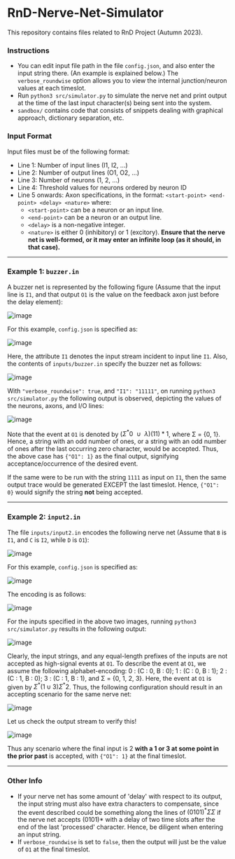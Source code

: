 # RnD-Nerve-Net-Simulator
This repository contains files related to RnD Project (Autumn 2023).

### Instructions
- You can edit input file path in the file ```config.json```, and also enter the input string there. (An example is explained below.) The ```verbose_roundwise``` option allows you to view the internal junction/neuron values at each timeslot.
- Run ```python3 src/simulator.py``` to simulate the nerve net and print output at the time of the last input character(s) being sent into the system.
- ```sandbox/``` contains code that consists of snippets dealing with graphical approach, dictionary separation, etc.

### Input Format
Input files must be of the following format:
- Line 1: Number of input lines (I1, I2, ...)
- Line 2: Number of output lines (O1, O2, ...)
- Line 3: Number of neurons (1, 2, ...)
- Line 4: Threshold values for neurons ordered by neuron ID
- Line 5 onwards: Axon specifications, in the format: ```<start-point> <end-point> <delay> <nature>``` where:
  - ```<start-point>``` can be a neuron or an input line.
  - ```<end-point>``` can be a neuron or an output line.
  - ```<delay>``` is a non-negative integer.
  - ```<nature>``` is either 0 (inhibitory) or 1 (excitory).
****Ensure that the nerve net is well-formed, or it may enter an infinite loop (as it should, in that case).****
---
### Example 1: ```buzzer.in```
A buzzer net is represented by the following figure (Assume that the input line is ```I1```, and that output ```O1``` is the value on the feedback axon just before the delay element):

![image](https://github.com/Whitelisted2/RnD-Nerve-Net-Simulator/assets/90827725/8a61d106-8e75-4aca-aacd-344e82182037)

For this example, ```config.json``` is specified as:

![image](https://github.com/Whitelisted2/RnD-Nerve-Net-Simulator/assets/90827725/3d506ede-0932-446c-b77e-3774652d6628)

Here, the attribute ```I1``` denotes the input stream incident to input line ```I1```. Also, the contents of ```inputs/buzzer.in``` specify the buzzer net as follows:

![image](https://github.com/Whitelisted2/RnD-Nerve-Net-Simulator/assets/90827725/e973022e-9401-4126-9bff-43793d1a2678)

With ```"verbose_roundwise": true```, and ```"I1": "11111"```, on running ```python3 src/simulator.py``` the following output is observed, depicting the values of the neurons, axons, and I/O lines:

![image](https://github.com/Whitelisted2/RnD-Nerve-Net-Simulator/assets/90827725/391b36d9-887c-488d-9603-aea7052b9ab2)

Note that the event at ```O1``` is denoted by $(\Sigma^{*}0~~ \cup ~~\lambda)(11)*1$, where Σ = {0, 1}. Hence, a string with an odd number of ones, or a string with an odd number of ones after the last occurring zero character, would be accepted. Thus, the above case has ```{"O1": 1}``` as the final output, signifying acceptance/occurrence of the desired event.

If the same were to be run with the string ```1111``` as input on ```I1```, then the same output trace would be generated EXCEPT the last timeslot. Hence, ```{"O1": 0}``` would signify the string **not** being accepted.

---
### Example 2: ```input2.in```
The file ```inputs/input2.in``` encodes the following nerve net (Assume that ```B``` is ```I1```, and ```C``` is ```I2```, while ```D``` is ```O1```):

![image](https://github.com/Whitelisted2/RnD-Nerve-Net-Simulator/assets/90827725/a0136c43-97f9-4fe7-a455-83f09ec9a150)

For this example, ```config.json``` is specified as:

![image](https://github.com/Whitelisted2/RnD-Nerve-Net-Simulator/assets/90827725/09925725-8333-4fa9-ba75-7f431536bae3)

The encoding is as follows:

![image](https://github.com/Whitelisted2/RnD-Nerve-Net-Simulator/assets/90827725/05c17a0a-f4b7-4f0d-9dd8-ac9e666ef633)

For the inputs specified in the above two images, running ```python3 src/simulator.py``` results in the following output:

![image](https://github.com/Whitelisted2/RnD-Nerve-Net-Simulator/assets/90827725/cd01cdbe-e31c-41ca-922d-e4e2473326b2)

Clearly, the input strings, and any equal-length prefixes of the inputs are not accepted as high-signal events at ```O1```. To describe the event at ```O1```, we assume the following alphabet-encoding: 0 : (C : 0, B : 0); 1 : (C : 0, B : 1); 2 : (C : 1, B : 0); 3 : (C : 1, B : 1), and Σ = {0, 1, 2, 3}. Here, the event at ```O1``` is given by $\Sigma^{ *}(1 \cup 3)\Sigma^{ *}2$. Thus, the following configuration should result in an accepting scenario for the same nerve net:

![image](https://github.com/Whitelisted2/RnD-Nerve-Net-Simulator/assets/90827725/66a5d45a-7431-4de2-a316-8bf7d2712883)

Let us check the output stream to verify this!

![image](https://github.com/Whitelisted2/RnD-Nerve-Net-Simulator/assets/90827725/e6ba728d-16f1-4a94-86de-65c78dc93cc6)

Thus any scenario where the final input is 2 **with a 1 or 3 at some point in the prior past** is accepted, with ```{"O1": 1}``` at the final timeslot.

---
### Other Info
- If your nerve net has some amount of 'delay' with respect to its output, the input string must also have extra characters to compensate, since the event described could be something along the lines of $(0101)^{*}\Sigma\Sigma$ if the nerve net accepts $(0101)*$ with a delay of two time slots after the end of the last 'processed' character. Hence, be diligent when entering an input string.
- If ```verbose_roundwise``` is set to ```false```, then the output will just be the value of ```O1``` at the final timeslot.


